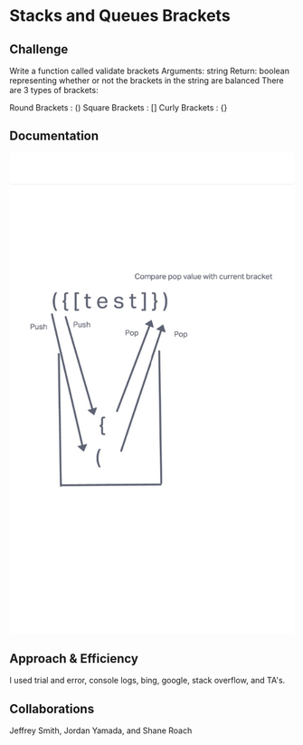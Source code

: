 # Stacks and Queues Brackets

## Challenge
Write a function called validate brackets
Arguments: string
Return: boolean
representing whether or not the brackets in the string are balanced
There are 3 types of brackets:

Round Brackets : ()
Square Brackets : []
Curly Brackets : {}

## Documentation
![](../Images/Challenge-13.jpg)

## Approach & Efficiency
I used trial and error, console logs, bing, google, stack overflow, and TA's.

## Collaborations
Jeffrey Smith, Jordan Yamada, and Shane Roach
